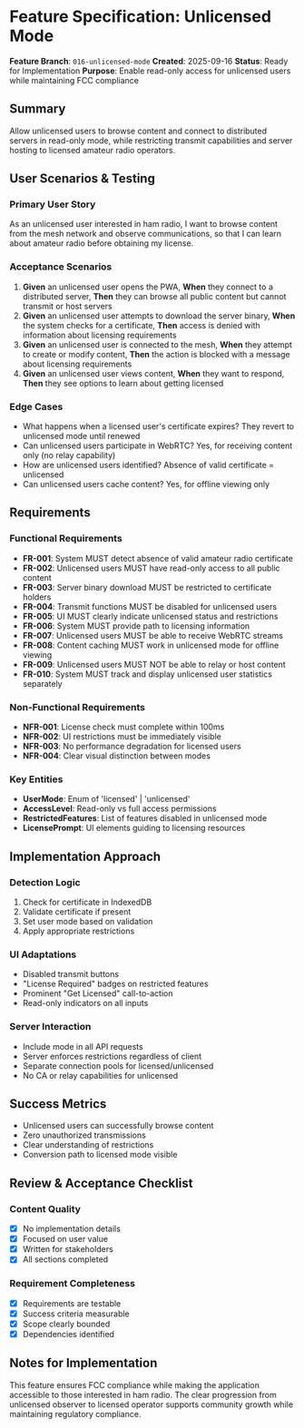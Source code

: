 # Feature Specification: Unlicensed Mode

**Feature Branch**: `016-unlicensed-mode`
**Created**: 2025-09-16
**Status**: Ready for Implementation
**Purpose**: Enable read-only access for unlicensed users while maintaining FCC compliance

## Summary
Allow unlicensed users to browse content and connect to distributed servers in read-only mode, while restricting transmit capabilities and server hosting to licensed amateur radio operators.

## User Scenarios & Testing

### Primary User Story
As an unlicensed user interested in ham radio, I want to browse content from the mesh network and observe communications, so that I can learn about amateur radio before obtaining my license.

### Acceptance Scenarios
1. **Given** an unlicensed user opens the PWA, **When** they connect to a distributed server, **Then** they can browse all public content but cannot transmit or host servers
2. **Given** an unlicensed user attempts to download the server binary, **When** the system checks for a certificate, **Then** access is denied with information about licensing requirements
3. **Given** an unlicensed user is connected to the mesh, **When** they attempt to create or modify content, **Then** the action is blocked with a message about licensing requirements
4. **Given** an unlicensed user views content, **When** they want to respond, **Then** they see options to learn about getting licensed

### Edge Cases
- What happens when a licensed user's certificate expires? They revert to unlicensed mode until renewed
- Can unlicensed users participate in WebRTC? Yes, for receiving content only (no relay capability)
- How are unlicensed users identified? Absence of valid certificate = unlicensed
- Can unlicensed users cache content? Yes, for offline viewing only

## Requirements

### Functional Requirements
- **FR-001**: System MUST detect absence of valid amateur radio certificate
- **FR-002**: Unlicensed users MUST have read-only access to all public content
- **FR-003**: Server binary download MUST be restricted to certificate holders
- **FR-004**: Transmit functions MUST be disabled for unlicensed users
- **FR-005**: UI MUST clearly indicate unlicensed status and restrictions
- **FR-006**: System MUST provide path to licensing information
- **FR-007**: Unlicensed users MUST be able to receive WebRTC streams
- **FR-008**: Content caching MUST work in unlicensed mode for offline viewing
- **FR-009**: Unlicensed users MUST NOT be able to relay or host content
- **FR-010**: System MUST track and display unlicensed user statistics separately

### Non-Functional Requirements
- **NFR-001**: License check must complete within 100ms
- **NFR-002**: UI restrictions must be immediately visible
- **NFR-003**: No performance degradation for licensed users
- **NFR-004**: Clear visual distinction between modes

### Key Entities
- **UserMode**: Enum of 'licensed' | 'unlicensed'
- **AccessLevel**: Read-only vs full access permissions
- **RestrictedFeatures**: List of features disabled in unlicensed mode
- **LicensePrompt**: UI elements guiding to licensing resources

## Implementation Approach

### Detection Logic
1. Check for certificate in IndexedDB
2. Validate certificate if present
3. Set user mode based on validation
4. Apply appropriate restrictions

### UI Adaptations
- Disabled transmit buttons
- "License Required" badges on restricted features
- Prominent "Get Licensed" call-to-action
- Read-only indicators on all inputs

### Server Interaction
- Include mode in all API requests
- Server enforces restrictions regardless of client
- Separate connection pools for licensed/unlicensed
- No CA or relay capabilities for unlicensed

## Success Metrics
- Unlicensed users can successfully browse content
- Zero unauthorized transmissions
- Clear understanding of restrictions
- Conversion path to licensed mode visible

## Review & Acceptance Checklist

### Content Quality
- [x] No implementation details
- [x] Focused on user value
- [x] Written for stakeholders
- [x] All sections completed

### Requirement Completeness
- [x] Requirements are testable
- [x] Success criteria measurable
- [x] Scope clearly bounded
- [x] Dependencies identified

## Notes for Implementation
This feature ensures FCC compliance while making the application accessible to those interested in ham radio. The clear progression from unlicensed observer to licensed operator supports community growth while maintaining regulatory compliance.